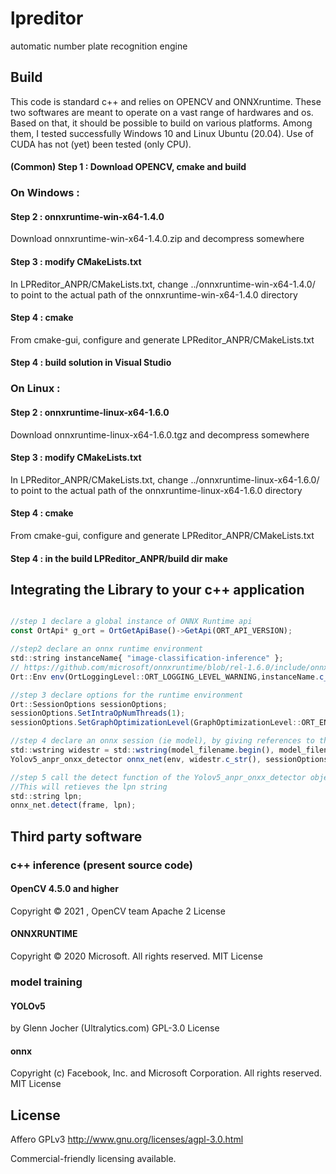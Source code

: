 # lpreditor
automatic number plate recognition engine

## Build
This code is standard c++ and relies on OPENCV and ONNXruntime. These two softwares are meant to operate on a vast range of hardwares and os. Based on that, it should be possible to build on various platforms. Among them, I tested successfully Windows 10 and Linux Ubuntu (20.04). Use of CUDA has not (yet) been tested (only CPU).
#### (Common) Step 1 : Download OPENCV, cmake and build
### On Windows :
#### Step 2 : onnxruntime-win-x64-1.4.0
Download onnxruntime-win-x64-1.4.0.zip and decompress somewhere
#### Step 3 : modify CMakeLists.txt
In LPReditor_ANPR/CMakeLists.txt, change ../onnxruntime-win-x64-1.4.0/ to point to the actual path of the onnxruntime-win-x64-1.4.0 directory
#### Step 4 : cmake
From cmake-gui, configure and generate LPReditor_ANPR/CMakeLists.txt 
#### Step 4 : build solution in Visual Studio

### On Linux :
#### Step 2 : onnxruntime-linux-x64-1.6.0
Download onnxruntime-linux-x64-1.6.0.tgz and decompress somewhere
#### Step 3 : modify CMakeLists.txt
In LPReditor_ANPR/CMakeLists.txt, change ../onnxruntime-linux-x64-1.6.0/ to point to the actual path of the onnxruntime-linux-x64-1.6.0 directory
#### Step 4 : cmake
From cmake-gui, configure and generate LPReditor_ANPR/CMakeLists.txt 
#### Step 4 : in the build LPReditor_ANPR/build dir make

## Integrating the Library to your c++ application
```javascript

//step 1 declare a global instance of ONNX Runtime api
const OrtApi* g_ort = OrtGetApiBase()->GetApi(ORT_API_VERSION);
```
```javascript
//step2 declare an onnx runtime environment
std::string instanceName{ "image-classification-inference" };
// https://github.com/microsoft/onnxruntime/blob/rel-1.6.0/include/onnxruntime/core/session/onnxruntime_c_api.h#L123
Ort::Env env(OrtLoggingLevel::ORT_LOGGING_LEVEL_WARNING,instanceName.c_str());
```
```javascript
//step 3 declare options for the runtime environment
Ort::SessionOptions sessionOptions;
sessionOptions.SetIntraOpNumThreads(1);
sessionOptions.SetGraphOptimizationLevel(GraphOptimizationLevel::ORT_ENABLE_EXTENDED);
```

```javascript
//step 4 declare an onnx session (ie model), by giving references to the runtime environment, session options and path to the model
std::wstring widestr = std::wstring(model_filename.begin(), model_filename.end());
Yolov5_anpr_onxx_detector onnx_net(env, widestr.c_str(), sessionOptions);
```
```javascript
//step 5 call the detect function of the Yolov5_anpr_onxx_detector object, on a cv::mat frame.
//This will retieves the lpn string
std::string lpn;
onnx_net.detect(frame, lpn);
```

## Third party software

### c++ inference (present source code)

#### OpenCV 4.5.0 and higher
Copyright © 2021 , OpenCV team
Apache 2 License

#### ONNXRUNTIME
Copyright © 2020 Microsoft. All rights reserved.
MIT License

### model training

#### YOLOv5
by Glenn Jocher (Ultralytics.com)
GPL-3.0 License

#### onnx
Copyright (c) Facebook, Inc. and Microsoft Corporation. All rights reserved.
MIT License

## License
Affero GPLv3 http://www.gnu.org/licenses/agpl-3.0.html

Commercial-friendly licensing available.


